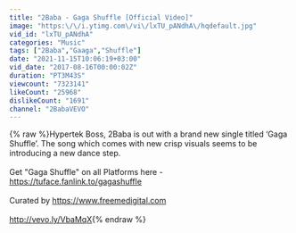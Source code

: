 ```yaml
---
title: "2Baba - Gaga Shuffle [Official Video]"
image: "https:\/\/i.ytimg.com\/vi\/lxTU_pANdhA\/hqdefault.jpg"
vid_id: "lxTU_pANdhA"
categories: "Music"
tags: ["2Baba","Gaaga","Shuffle"]
date: "2021-11-15T10:06:19+03:00"
vid_date: "2017-08-16T00:00:02Z"
duration: "PT3M43S"
viewcount: "7323141"
likeCount: "25968"
dislikeCount: "1691"
channel: "2BabaVEVO"
---
```

{% raw %}Hypertek Boss, 2Baba is out with a brand new single titled ‘Gaga Shuffle’. The song which comes with new crisp visuals seems to be introducing a new dance step.<br /><br />Get &quot;Gaga Shuffle&quot; on all Platforms here - <a rel="nofollow" target="blank" href="https://tuface.fanlink.to/gagashuffle">https://tuface.fanlink.to/gagashuffle</a><br /><br />Curated by <a rel="nofollow" target="blank" href="https://www.freemedigital.com">https://www.freemedigital.com</a><br /><br /><a rel="nofollow" target="blank" href="http://vevo.ly/VbaMqX">http://vevo.ly/VbaMqX</a>{% endraw %}
